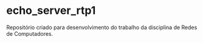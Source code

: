 # echo_server_rtp1
Repositório criado para desenvolvimento do trabalho da disciplina de Redes de Computadores.
